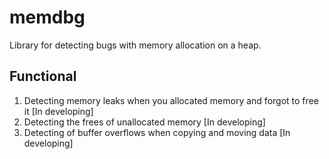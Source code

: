 # memdbg
Library for detecting bugs with memory allocation on a heap.

## Functional
1. Detecting memory leaks when you allocated memory and forgot to free it [In developing]
1. Detecting the frees of unallocated memory [In developing]
1. Detecting of buffer overflows when copying and moving data [In developing]
